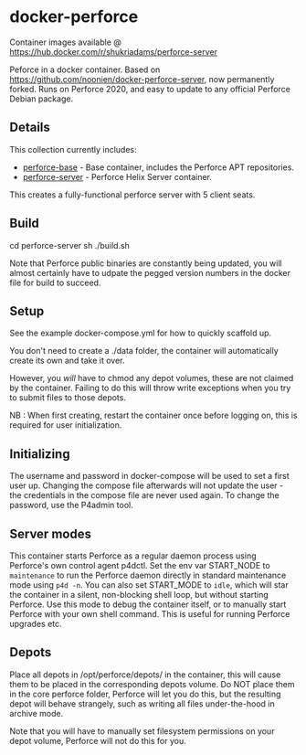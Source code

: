 # docker-perforce

Container images available @ https://hub.docker.com/r/shukriadams/perforce-server

Peforce in a docker container. Based on https://github.com/noonien/docker-perforce-server, now permanently forked. Runs on Perforce 2020, and easy to update to any official Perforce Debian package.

## Details

This collection currently includes:

  - [perforce-base](perforce-base) - Base container, includes the Perforce APT repositories.
  - [perforce-server](perforce-server/) - Perforce Helix Server container.

This creates a fully-functional perforce server with 5 client seats. 

## Build

  cd perforce-server
  sh ./build.sh

Note that Perforce public binaries are constantly being updated, you will almost certainly have to udpate the pegged version numbers in the docker file for build to succeed.

## Setup

See the example docker-compose.yml for how to quickly scaffold up.

You don't need to create a ./data folder, the container will automatically create its own and take it over.

However, you _will_ have to chmod any depot volumes, these are not claimed by the container. Failing to do this will throw write exceptions when you try to submit files to those depots.

NB : When first creating, restart the container once before logging on, this is required for user initialization.

## Initializing 

The username and password in docker-compose will be used to set a first user up. Changing the compose file afterwards will not update the user - the credentials in the compose file are never used again. To change the password, use the P4admin tool.

## Server modes

This container starts Perforce as a regular daemon process using Perforce's own control agent p4dctl. Set the env var START_NODE to `maintenance` to run the Perforce daemon directly in standard maintenance mode using `p4d -n`. You can also set START_MODE to `idle`, which will star the container in a silent, non-blocking shell loop, but without 
starting Perforce. Use this mode to debug the container itself, or to manually start Perforce with your own shell command. This is useful for running Perforce upgrades etc.

## Depots

Place all depots in /opt/perforce/depots/ in the container, this will cause them to be placed in the corresponding depots volume. Do NOT place them in the core perforce folder, Perforce will let you do this, but the resulting depot will behave strangely, such as writing all files under-the-hood in archive mode.

Note that you will have to manually set filesystem permissions on your depot volume, Perforce will not do this for you.
